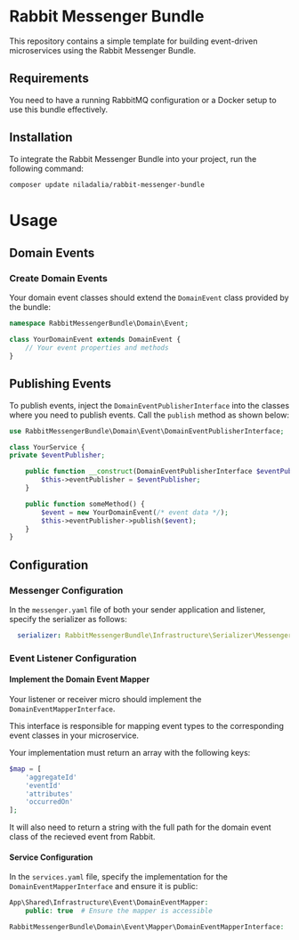 # Rabbit Messenger Bundle

This repository contains a simple template for building event-driven microservices using the Rabbit Messenger Bundle.

## Requirements

You need to have a running RabbitMQ configuration or a Docker setup to use this bundle effectively.

## Installation

To integrate the Rabbit Messenger Bundle into your project, run the following command:

```bash
composer update niladalia/rabbit-messenger-bundle
```
# Usage

## Domain Events

### Create Domain Events
Your domain event classes should extend the `DomainEvent` class provided by the bundle:

```php
namespace RabbitMessengerBundle\Domain\Event;

class YourDomainEvent extends DomainEvent {
    // Your event properties and methods
}
```
## Publishing Events

To publish events, inject the `DomainEventPublisherInterface` into the classes where you need to publish events. Call the `publish` method as shown below:

```php
use RabbitMessengerBundle\Domain\Event\DomainEventPublisherInterface;

class YourService {
private $eventPublisher;

    public function __construct(DomainEventPublisherInterface $eventPublisher) {
        $this->eventPublisher = $eventPublisher;
    }

    public function someMethod() {
        $event = new YourDomainEvent(/* event data */);
        $this->eventPublisher->publish($event);
    }
}
```

## Configuration

### Messenger Configuration

In the `messenger.yaml` file of both your sender application and listener, specify the serializer as follows:

```yaml
  serializer: RabbitMessengerBundle\Infrastructure\Serializer\MessengerSerializer
```

### Event Listener Configuration

#### Implement the Domain Event Mapper

Your listener or receiver micro should implement the `DomainEventMapperInterface`. 

This interface is responsible for mapping event types to the corresponding event classes in your microservice.

Your implementation must return an array with the following keys:

```php
$map = [
    'aggregateId'
    'eventId'
    'attributes'
    'occurredOn'
];
```
It will also need to return a string with the full path for the domain event class of the recieved event from Rabbit.

#### Service Configuration

In the `services.yaml` file, specify the implementation for the `DomainEventMapperInterface` and ensure it is public:

```php
App\Shared\Infrastructure\Event\DomainEventMapper:
    public: true  # Ensure the mapper is accessible

RabbitMessengerBundle\Domain\Event\Mapper\DomainEventMapperInterface: '@App\Shared\Infrastructure\Event\DomainEventMapper'
```
